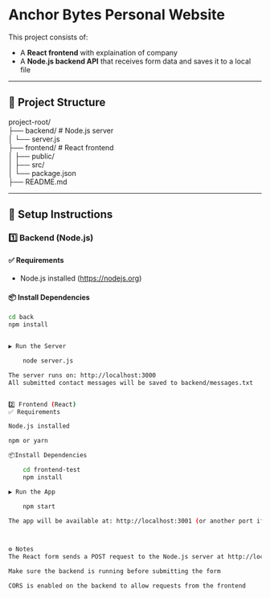# Anchor Bytes Personal Website

This project consists of:
- A **React frontend** with explaination of company
- A **Node.js backend API** that receives form data and saves it to a local file

---

## 📁 Project Structure

project-root/<br />
├── backend/ # Node.js server<br />
│ └── server.js<br />
├── frontend/ # React frontend<br />
│ ├── public/<br />
│ ├── src/<br />
│ └── package.json<br />
├── README.md<br />



---

## 🚀 Setup Instructions

### 1️⃣ Backend (Node.js)

#### ✅ Requirements
- Node.js installed (https://nodejs.org)

#### 📦 Install Dependencies
```bash
cd back
npm install


▶️ Run the Server

    node server.js

The server runs on: http://localhost:3000
All submitted contact messages will be saved to backend/messages.txt


2️⃣ Frontend (React)
✅ Requirements

Node.js installed

npm or yarn

📦Install Dependencies

    cd frontend-test
    npm install

▶️ Run the App

    npm start

The app will be available at: http://localhost:3001 (or another port if 3000 is used)



⚙️ Notes
The React form sends a POST request to the Node.js server at http://localhost:3000/contact

Make sure the backend is running before submitting the form

CORS is enabled on the backend to allow requests from the frontend





